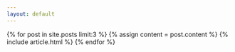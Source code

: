 ```yaml
---
layout: default
---
```


{% for post in site.posts limit:3 %}
  {% assign content = post.content %}
  {% include article.html %}
{% endfor %}
